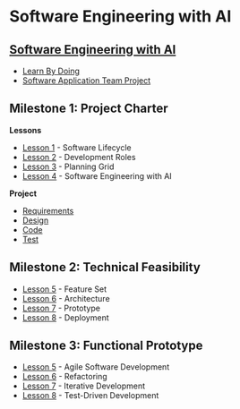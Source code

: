 # Software Engineering with AI


## [Software Engineering with AI ](/sweng/Overview.md)                         

* [Learn By Doing](/sweng/LearnByDoing.md)                                      
* [Software Application Team Project](/sweng/TeamProject.md)                                                          

## Milestone 1: Project Charter   

**Lessons**

* [Lesson 1](/sweng/m1-lesson-Lesson_1.md) - Software Lifecycle
* [Lesson 2](/sweng/m1-lesson-Lesson_2.md) - Development Roles
* [Lesson 3](/sweng/m1-lesson-Lesson_3.md) - Planning Grid
* [Lesson 4](/sweng/m1-lesson-Lesson_4.md) - Software Engineering with AI 

**Project**

* [Requirements](Requirements.md)
* [Design](Design.md)
* [Code](Code.md)
* [Test](Test.md)

## Milestone 2: Technical Feasibility  

* [Lesson 5](/sweng/m2-lesson-Lesson_5.md) - Feature Set
* [Lesson 6](/sweng/m2-lesson-Lesson_6.md) - Architecture
* [Lesson 7](/sweng/m2-lesson-Lesson_7.md) - Prototype
* [Lesson 8](/sweng/m2-lesson-Lesson_8.md) - Deployment 


## Milestone 3: Functional Prototype 

* [Lesson 5](/sweng/m3-lesson-Lesson_9.md) - Agile Software Development
* [Lesson 6](/sweng/m3-lesson-Lesson_10.md) - Refactoring
* [Lesson 7](/sweng/m3-lesson-Lesson_11.md) - Iterative Development
* [Lesson 8](/sweng/m3-lesson-Lesson_12.md) - Test-Driven Development 
